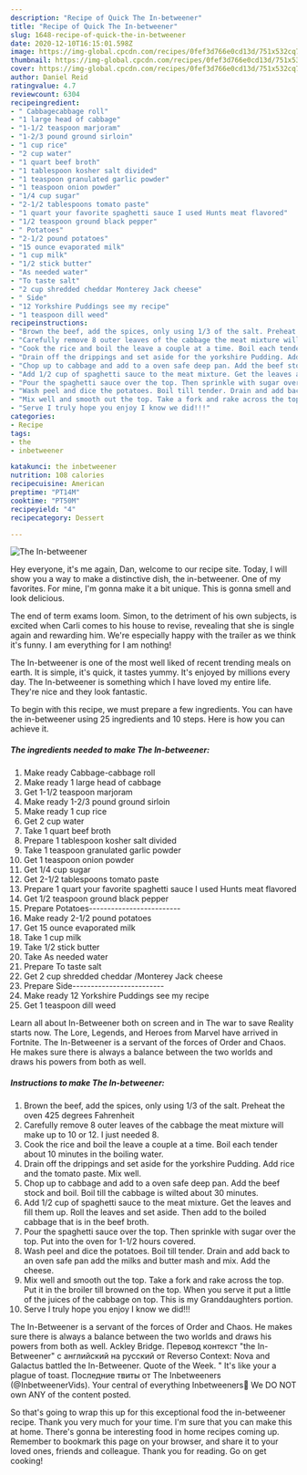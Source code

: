 ```yaml
---
description: "Recipe of Quick The In-betweener"
title: "Recipe of Quick The In-betweener"
slug: 1648-recipe-of-quick-the-in-betweener
date: 2020-12-10T16:15:01.598Z
image: https://img-global.cpcdn.com/recipes/0fef3d766e0cd13d/751x532cq70/the-in-betweener-recipe-main-photo.jpg
thumbnail: https://img-global.cpcdn.com/recipes/0fef3d766e0cd13d/751x532cq70/the-in-betweener-recipe-main-photo.jpg
cover: https://img-global.cpcdn.com/recipes/0fef3d766e0cd13d/751x532cq70/the-in-betweener-recipe-main-photo.jpg
author: Daniel Reid
ratingvalue: 4.7
reviewcount: 6304
recipeingredient:
- " Cabbagecabbage roll"
- "1 large head of cabbage"
- "1-1/2 teaspoon marjoram"
- "1-2/3 pound ground sirloin"
- "1 cup rice"
- "2 cup water"
- "1 quart beef broth"
- "1 tablespoon kosher salt divided"
- "1 teaspoon granulated garlic powder"
- "1 teaspoon onion powder"
- "1/4 cup sugar"
- "2-1/2 tablespoons tomato paste"
- "1 quart your favorite spaghetti sauce I used Hunts meat flavored"
- "1/2 teaspoon ground black pepper"
- " Potatoes"
- "2-1/2 pound potatoes"
- "15 ounce evaporated milk"
- "1 cup milk"
- "1/2 stick butter"
- "As needed water"
- "To taste salt"
- "2 cup shredded cheddar Monterey Jack cheese"
- " Side"
- "12 Yorkshire Puddings see my recipe"
- "1 teaspoon dill weed"
recipeinstructions:
- "Brown the beef, add the spices, only using 1/3 of the salt. Preheat the oven 425 degrees Fahrenheit"
- "Carefully remove 8 outer leaves of the cabbage the meat mixture will make up to 10 or 12. I just needed 8."
- "Cook the rice and boil the leave a couple at a time. Boil each tender about 10 minutes in the boiling water."
- "Drain off the drippings and set aside for the yorkshire Pudding. Add rice and the tomato paste. Mix well."
- "Chop up to cabbage and add to a oven safe deep pan. Add the beef stock and boil. Boil till the cabbage is wilted about 30 minutes."
- "Add 1/2 cup of spaghetti sauce to the meat mixture. Get the leaves and fill them up. Roll the leaves and set aside. Then add to the boiled cabbage that is in the beef broth."
- "Pour the spaghetti sauce over the top. Then sprinkle with sugar over the top. Put into the oven for 1-1/2 hours covered."
- "Wash peel and dice the potatoes. Boil till tender. Drain and add back to an oven safe pan add the milks and butter mash and mix. Add the cheese."
- "Mix well and smooth out the top. Take a fork and rake across the top. Put it in the broiler till browned on the top. When you serve it put a little of the juices of the cabbage on top. This is my Granddaughters portion."
- "Serve I truly hope you enjoy I know we did!!!"
categories:
- Recipe
tags:
- the
- inbetweener

katakunci: the inbetweener 
nutrition: 108 calories
recipecuisine: American
preptime: "PT14M"
cooktime: "PT50M"
recipeyield: "4"
recipecategory: Dessert

---
```



![The In-betweener](https://img-global.cpcdn.com/recipes/0fef3d766e0cd13d/751x532cq70/the-in-betweener-recipe-main-photo.jpg)

Hey everyone, it's me again, Dan, welcome to our recipe site. Today, I will show you a way to make a distinctive dish, the in-betweener. One of my favorites. For mine, I'm gonna make it a bit unique. This is gonna smell and look delicious.

The end of term exams loom. Simon, to the detriment of his own subjects, is excited when Carli comes to his house to revise, revealing that she is single again and rewarding him. We&#39;re especially happy with the trailer as we think it&#39;s funny. I am everything for I am nothing!

The In-betweener is one of the most well liked of recent trending meals on earth. It is simple, it's quick, it tastes yummy. It's enjoyed by millions every day. The In-betweener is something which I have loved my entire life. They're nice and they look fantastic.


To begin with this recipe, we must prepare a few ingredients. You can have the in-betweener using 25 ingredients and 10 steps. Here is how you can achieve it.

<!--inarticleads1-->

##### The ingredients needed to make The In-betweener:

1. Make ready  Cabbage-cabbage roll
1. Make ready 1 large head of cabbage
1. Get 1-1/2 teaspoon marjoram
1. Make ready 1-2/3 pound ground sirloin
1. Make ready 1 cup rice
1. Get 2 cup water
1. Take 1 quart beef broth
1. Prepare 1 tablespoon kosher salt divided
1. Take 1 teaspoon granulated garlic powder
1. Get 1 teaspoon onion powder
1. Get 1/4 cup sugar
1. Get 2-1/2 tablespoons tomato paste
1. Prepare 1 quart your favorite spaghetti sauce I used Hunts meat flavored
1. Get 1/2 teaspoon ground black pepper
1. Prepare  Potatoes-------------------------
1. Make ready 2-1/2 pound potatoes
1. Get 15 ounce evaporated milk
1. Take 1 cup milk
1. Take 1/2 stick butter
1. Take As needed water
1. Prepare To taste salt
1. Get 2 cup shredded cheddar /Monterey Jack cheese
1. Prepare  Side-------------------------
1. Make ready 12 Yorkshire Puddings see my recipe
1. Get 1 teaspoon dill weed


Learn all about In-Betweener both on screen and in The war to save Reality starts now. The Lore, Legends, and Heroes from Marvel have arrived in Fortnite. The In-Betweener is a servant of the forces of Order and Chaos. He makes sure there is always a balance between the two worlds and draws his powers from both as well. 

<!--inarticleads2-->

##### Instructions to make The In-betweener:

1. Brown the beef, add the spices, only using 1/3 of the salt. Preheat the oven 425 degrees Fahrenheit
1. Carefully remove 8 outer leaves of the cabbage the meat mixture will make up to 10 or 12. I just needed 8.
1. Cook the rice and boil the leave a couple at a time. Boil each tender about 10 minutes in the boiling water.
1. Drain off the drippings and set aside for the yorkshire Pudding. Add rice and the tomato paste. Mix well.
1. Chop up to cabbage and add to a oven safe deep pan. Add the beef stock and boil. Boil till the cabbage is wilted about 30 minutes.
1. Add 1/2 cup of spaghetti sauce to the meat mixture. Get the leaves and fill them up. Roll the leaves and set aside. Then add to the boiled cabbage that is in the beef broth.
1. Pour the spaghetti sauce over the top. Then sprinkle with sugar over the top. Put into the oven for 1-1/2 hours covered.
1. Wash peel and dice the potatoes. Boil till tender. Drain and add back to an oven safe pan add the milks and butter mash and mix. Add the cheese.
1. Mix well and smooth out the top. Take a fork and rake across the top. Put it in the broiler till browned on the top. When you serve it put a little of the juices of the cabbage on top. This is my Granddaughters portion.
1. Serve I truly hope you enjoy I know we did!!!


The In-Betweener is a servant of the forces of Order and Chaos. He makes sure there is always a balance between the two worlds and draws his powers from both as well. Ackley Bridge. Перевод контекст &#34;the In-Betweener&#34; c английский на русский от Reverso Context: Nova and Galactus battled the In-Betweener. Quote of the Week. &#34; It&#39;s like your a plague of toast. Последние твиты от The Inbetweeners (@InbetweenerVids). Your central of everything Inbetweeners🍻 We DO NOT own ANY of the content posted. 

So that's going to wrap this up for this exceptional food the in-betweener recipe. Thank you very much for your time. I'm sure that you can make this at home. There's gonna be interesting food in home recipes coming up. Remember to bookmark this page on your browser, and share it to your loved ones, friends and colleague. Thank you for reading. Go on get cooking!
